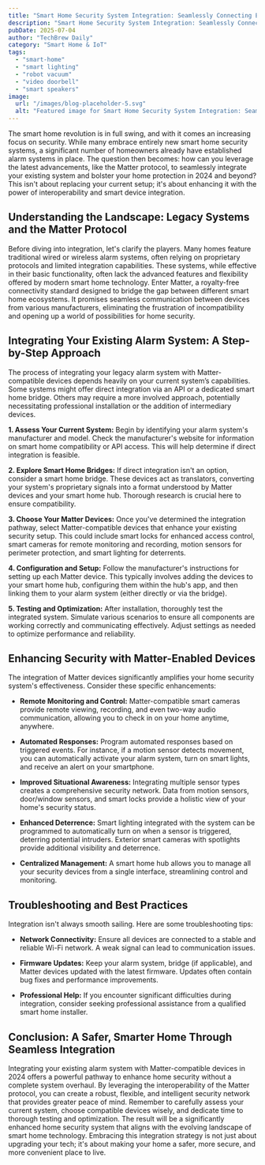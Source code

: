 ```yaml
---
title: "Smart Home Security System Integration: Seamlessly Connecting Existing Alarm Systems with New Matter Protocol Devices for Enhanced Home Protection (2024)"
description: "Smart Home Security System Integration: Seamlessly Connecting Existing Alarm Systems with New Matter Protocol Devices for Enhanced Home Protection (2024)"
pubDate: 2025-07-04
author: "TechBrew Daily"
category: "Smart Home & IoT"
tags:
  - "smart-home"
  - "smart lighting"
  - "robot vacuum"
  - "video doorbell"
  - "smart speakers"
image:
  url: "/images/blog-placeholder-5.svg"
  alt: "Featured image for Smart Home Security System Integration: Seamlessly Connecting Existing Alarm Systems with New Matter Protocol Devices for Enhanced Home Protection (2024)"
---
```


The smart home revolution is in full swing, and with it comes an increasing focus on security.  While many embrace entirely new smart home security systems, a significant number of homeowners already have established alarm systems in place.  The question then becomes: how can you leverage the latest advancements, like the Matter protocol, to seamlessly integrate your existing system and bolster your home protection in 2024 and beyond?  This isn't about replacing your current setup; it's about enhancing it with the power of interoperability and smart device integration.

## Understanding the Landscape: Legacy Systems and the Matter Protocol

Before diving into integration, let's clarify the players.  Many homes feature traditional wired or wireless alarm systems, often relying on proprietary protocols and limited integration capabilities.  These systems, while effective in their basic functionality, often lack the advanced features and flexibility offered by modern smart home technology.  Enter Matter, a royalty-free connectivity standard designed to bridge the gap between different smart home ecosystems.  It promises seamless communication between devices from various manufacturers, eliminating the frustration of incompatibility and opening up a world of possibilities for home security.

## Integrating Your Existing Alarm System: A Step-by-Step Approach

The process of integrating your legacy alarm system with Matter-compatible devices depends heavily on your current system’s capabilities.  Some systems might offer direct integration via an API or a dedicated smart home bridge.  Others may require a more involved approach, potentially necessitating professional installation or the addition of intermediary devices.

**1. Assess Your Current System:** Begin by identifying your alarm system's manufacturer and model.  Check the manufacturer's website for information on smart home compatibility or API access.  This will help determine if direct integration is feasible.

**2. Explore Smart Home Bridges:** If direct integration isn't an option, consider a smart home bridge.  These devices act as translators, converting your system's proprietary signals into a format understood by Matter devices and your smart home hub.  Thorough research is crucial here to ensure compatibility.

**3. Choose Your Matter Devices:**  Once you've determined the integration pathway, select Matter-compatible devices that enhance your existing security setup.  This could include smart locks for enhanced access control, smart cameras for remote monitoring and recording, motion sensors for perimeter protection, and smart lighting for deterrents.

**4. Configuration and Setup:** Follow the manufacturer's instructions for setting up each Matter device.  This typically involves adding the devices to your smart home hub, configuring them within the hub's app, and then linking them to your alarm system (either directly or via the bridge).

**5. Testing and Optimization:** After installation, thoroughly test the integrated system.  Simulate various scenarios to ensure all components are working correctly and communicating effectively.  Adjust settings as needed to optimize performance and reliability.


## Enhancing Security with Matter-Enabled Devices

The integration of Matter devices significantly amplifies your home security system's effectiveness.  Consider these specific enhancements:

* **Remote Monitoring and Control:**  Matter-compatible smart cameras provide remote viewing, recording, and even two-way audio communication, allowing you to check in on your home anytime, anywhere.

* **Automated Responses:** Program automated responses based on triggered events.  For instance, if a motion sensor detects movement, you can automatically activate your alarm system, turn on smart lights, and receive an alert on your smartphone.

* **Improved Situational Awareness:** Integrating multiple sensor types creates a comprehensive security network.  Data from motion sensors, door/window sensors, and smart locks provide a holistic view of your home's security status.

* **Enhanced Deterrence:** Smart lighting integrated with the system can be programmed to automatically turn on when a sensor is triggered, deterring potential intruders.  Exterior smart cameras with spotlights provide additional visibility and deterrence.

* **Centralized Management:** A smart home hub allows you to manage all your security devices from a single interface, streamlining control and monitoring.


## Troubleshooting and Best Practices

Integration isn't always smooth sailing.  Here are some troubleshooting tips:

* **Network Connectivity:** Ensure all devices are connected to a stable and reliable Wi-Fi network.  A weak signal can lead to communication issues.

* **Firmware Updates:** Keep your alarm system, bridge (if applicable), and Matter devices updated with the latest firmware.  Updates often contain bug fixes and performance improvements.

* **Professional Help:** If you encounter significant difficulties during integration, consider seeking professional assistance from a qualified smart home installer.


## Conclusion: A Safer, Smarter Home Through Seamless Integration

Integrating your existing alarm system with Matter-compatible devices in 2024 offers a powerful pathway to enhance home security without a complete system overhaul.  By leveraging the interoperability of the Matter protocol, you can create a robust, flexible, and intelligent security network that provides greater peace of mind.  Remember to carefully assess your current system, choose compatible devices wisely, and dedicate time to thorough testing and optimization.  The result will be a significantly enhanced home security system that aligns with the evolving landscape of smart home technology.  Embracing this integration strategy is not just about upgrading your tech; it's about making your home a safer, more secure, and more convenient place to live.